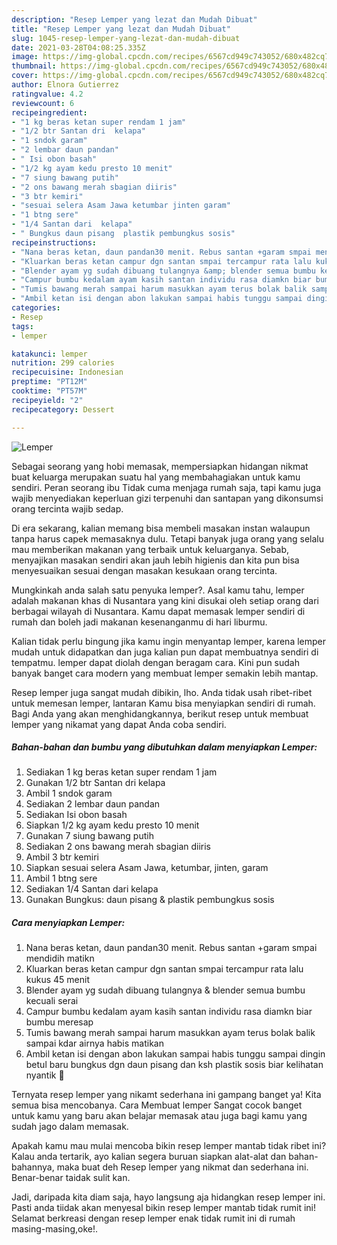 ```yaml
---
description: "Resep Lemper yang lezat dan Mudah Dibuat"
title: "Resep Lemper yang lezat dan Mudah Dibuat"
slug: 1045-resep-lemper-yang-lezat-dan-mudah-dibuat
date: 2021-03-28T04:08:25.335Z
image: https://img-global.cpcdn.com/recipes/6567cd949c743052/680x482cq70/lemper-foto-resep-utama.jpg
thumbnail: https://img-global.cpcdn.com/recipes/6567cd949c743052/680x482cq70/lemper-foto-resep-utama.jpg
cover: https://img-global.cpcdn.com/recipes/6567cd949c743052/680x482cq70/lemper-foto-resep-utama.jpg
author: Elnora Gutierrez
ratingvalue: 4.2
reviewcount: 6
recipeingredient:
- "1 kg beras ketan super rendam 1 jam"
- "1/2 btr Santan dri  kelapa"
- "1 sndok garam"
- "2 lembar daun pandan"
- " Isi obon basah"
- "1/2 kg ayam kedu presto 10 menit"
- "7 siung bawang putih"
- "2 ons bawang merah sbagian diiris"
- "3 btr kemiri"
- "sesuai selera Asam Jawa ketumbar jinten garam"
- "1 btng sere"
- "1/4 Santan dari  kelapa"
- " Bungkus daun pisang  plastik pembungkus sosis"
recipeinstructions:
- "Nana beras ketan, daun pandan30 menit. Rebus santan +garam smpai mendidih matikn"
- "Kluarkan beras ketan campur dgn santan smpai tercampur rata lalu kukus 45 menit"
- "Blender ayam yg sudah dibuang tulangnya &amp; blender semua bumbu kecuali serai"
- "Campur bumbu kedalam ayam kasih santan individu rasa diamkn biar bumbu meresap"
- "Tumis bawang merah sampai harum masukkan ayam terus bolak balik sampai kdar airnya habis matikan"
- "Ambil ketan isi dengan abon lakukan sampai habis tunggu sampai dingin betul baru bungkus dgn daun pisang dan ksh plastik sosis biar kelihatan nyantik 🙊"
categories:
- Resep
tags:
- lemper

katakunci: lemper 
nutrition: 299 calories
recipecuisine: Indonesian
preptime: "PT12M"
cooktime: "PT57M"
recipeyield: "2"
recipecategory: Dessert

---
```



![Lemper](https://img-global.cpcdn.com/recipes/6567cd949c743052/680x482cq70/lemper-foto-resep-utama.jpg)

Sebagai seorang yang hobi memasak, mempersiapkan hidangan nikmat buat keluarga merupakan suatu hal yang membahagiakan untuk kamu sendiri. Peran seorang ibu Tidak cuma menjaga rumah saja, tapi kamu juga wajib menyediakan keperluan gizi terpenuhi dan santapan yang dikonsumsi orang tercinta wajib sedap.

Di era  sekarang, kalian memang bisa membeli masakan instan walaupun tanpa harus capek memasaknya dulu. Tetapi banyak juga orang yang selalu mau memberikan makanan yang terbaik untuk keluarganya. Sebab, menyajikan masakan sendiri akan jauh lebih higienis dan kita pun bisa menyesuaikan sesuai dengan masakan kesukaan orang tercinta. 



Mungkinkah anda salah satu penyuka lemper?. Asal kamu tahu, lemper adalah makanan khas di Nusantara yang kini disukai oleh setiap orang dari berbagai wilayah di Nusantara. Kamu dapat memasak lemper sendiri di rumah dan boleh jadi makanan kesenanganmu di hari liburmu.

Kalian tidak perlu bingung jika kamu ingin menyantap lemper, karena lemper mudah untuk didapatkan dan juga kalian pun dapat membuatnya sendiri di tempatmu. lemper dapat diolah dengan beragam cara. Kini pun sudah banyak banget cara modern yang membuat lemper semakin lebih mantap.

Resep lemper juga sangat mudah dibikin, lho. Anda tidak usah ribet-ribet untuk memesan lemper, lantaran Kamu bisa menyiapkan sendiri di rumah. Bagi Anda yang akan menghidangkannya, berikut resep untuk membuat lemper yang nikamat yang dapat Anda coba sendiri.

<!--inarticleads1-->

##### Bahan-bahan dan bumbu yang dibutuhkan dalam menyiapkan Lemper:

1. Sediakan 1 kg beras ketan super rendam 1 jam
1. Gunakan 1/2 btr Santan dri  kelapa
1. Ambil 1 sndok garam
1. Sediakan 2 lembar daun pandan
1. Sediakan  Isi obon basah
1. Siapkan 1/2 kg ayam kedu presto 10 menit
1. Gunakan 7 siung bawang putih
1. Sediakan 2 ons bawang merah sbagian diiris
1. Ambil 3 btr kemiri
1. Siapkan sesuai selera Asam Jawa, ketumbar, jinten, garam
1. Ambil 1 btng sere
1. Sediakan 1/4 Santan dari  kelapa
1. Gunakan  Bungkus: daun pisang &amp; plastik pembungkus sosis




<!--inarticleads2-->

##### Cara menyiapkan Lemper:

1. Nana beras ketan, daun pandan30 menit. Rebus santan +garam smpai mendidih matikn
1. Kluarkan beras ketan campur dgn santan smpai tercampur rata lalu kukus 45 menit
1. Blender ayam yg sudah dibuang tulangnya &amp; blender semua bumbu kecuali serai
1. Campur bumbu kedalam ayam kasih santan individu rasa diamkn biar bumbu meresap
1. Tumis bawang merah sampai harum masukkan ayam terus bolak balik sampai kdar airnya habis matikan
1. Ambil ketan isi dengan abon lakukan sampai habis tunggu sampai dingin betul baru bungkus dgn daun pisang dan ksh plastik sosis biar kelihatan nyantik 🙊




Ternyata resep lemper yang nikamt sederhana ini gampang banget ya! Kita semua bisa mencobanya. Cara Membuat lemper Sangat cocok banget untuk kamu yang baru akan belajar memasak atau juga bagi kamu yang sudah jago dalam memasak.

Apakah kamu mau mulai mencoba bikin resep lemper mantab tidak ribet ini? Kalau anda tertarik, ayo kalian segera buruan siapkan alat-alat dan bahan-bahannya, maka buat deh Resep lemper yang nikmat dan sederhana ini. Benar-benar taidak sulit kan. 

Jadi, daripada kita diam saja, hayo langsung aja hidangkan resep lemper ini. Pasti anda tiidak akan menyesal bikin resep lemper mantab tidak rumit ini! Selamat berkreasi dengan resep lemper enak tidak rumit ini di rumah masing-masing,oke!.

